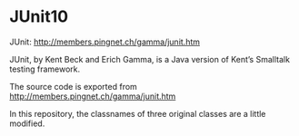 # JUnit10

JUnit: http://members.pingnet.ch/gamma/junit.htm

JUnit, by Kent Beck and Erich Gamma, is a Java version of Kent’s Smalltalk testing framework.

The source code is exported from  http://members.pingnet.ch/gamma/junit.htm


In this repository, the classnames of three original classes are a little modified.
